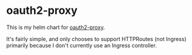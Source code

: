 # oauth2-proxy

This is my helm chart for [oauth2-proxy](https://github.com/oauth2-proxy/oauth2-proxy).

It's fairly simple, and only chooses to support HTTPRoutes (not Ingress) primarily because I don't currently use an Ingress controller.
